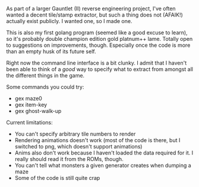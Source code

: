 As part of a larger Gauntlet (II) reverse engineering project, I've often
wanted a decent tile/stamp extractor, but such a thing does not (AFAIK!)
actually exist publicly. I wanted one, so I made one.

This is also my first golang program (seemed like a good excuse to learn),
so it's probably double champion edition gold platnum++ lame. Totally
open to suggestions on improvements, though. Especially once the code is
more than an empty husk of its future self.

Right now the command line interface is a bit clunky. I admit that I haven't
been able to think of a *good* way to specify what to extract from amongst
all the different things in the game.

Some commands you could try:
* gex maze0
* gex item-key
* gex ghost-walk-up

Current limitations:
* You can't specify arbitrary tile numbers to render
* Rendering animations doesn't work (most of the code is there, but I switched to png, which doesn't support animations)
* Anims also don't work because I haven't loaded the data required for it. I really should read it from the ROMs, though.
* You can't tell what monsters a given generator creates when dumping a maze
* Some of the code is still quite crap
